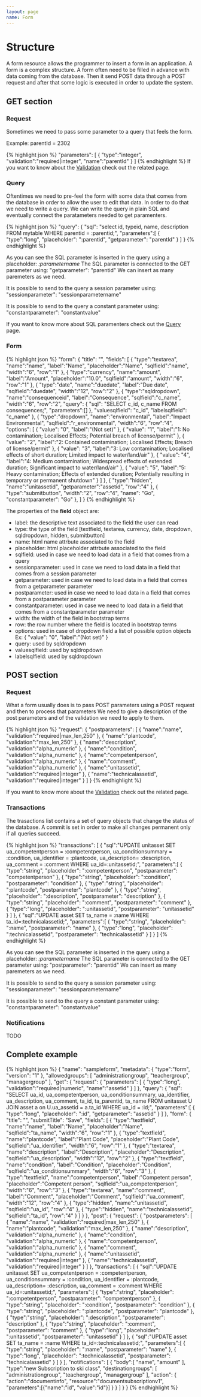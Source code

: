 ```yaml
---
layout: page
name: Form
---
```


# Structure

A form resource allows the programmer to insert a form in an application. 
A form is a complex structure. A form often need to be filled in advance with data coming from the database.
Then it send POST data through a POST request and after that some logic is executed in order to update the 
system.

## GET section 

### Request

Sometimes we need to pass some parameter to a query that feels the form.

Example: parentId = 2302

{% highlight json %}
"parameters": [
  { "type":"integer", "validation":"required|integer", "name":"parentId" }
]
{% endhighlight %}
If you want to know about the <a href="{{site.baseurl}}/docs/validation">Validation</a> check out the related page.

### Query

Oftentimes we need to pre-feel the form with some data that comes from the database in order to allow the user to edit that data.
In order to do that we need to write a query.
We can write the query in plain SQL and eventually connect the paratameters needed to get paramenters.

{% highlight json %}
"query": {
  "sql": "select id, typeid, name, description FROM mytable WHERE parentid = :parentid;",
  "parameters":[
    { "type":"long", "placeholder": ":parentid", "getparameter": "parentId" }
  ]
}
{% endhighlight %}

As you can see the SQL parameter is inserted in the query using a placeholder: *:parametername*
The SQL parameter is connected to the GET parameter using: "getparameter": "parentid"
We can insert as many paremeters as we need.

It is possible to send to the query a session parameter using: "sessionparameter": "sessionparametername"

It is possible to send to the query a constant parameter using: "constantparameter": "constantvalue"

If you want to know more about SQL paramenters check out the <a href="{{site.baseurl}}/docs/query">Query</a> page.

### Form

{% highlight json %}
"form": {
  "title": "",
  "fields": [
    { "type":"textarea", "name":"name", "label":"Name", "placeholder":"Name", "sqlfield":"name", "width":"6", "row":"1" },
    { "type":"currency", "name":"amount", "label":"Amount", "placeholder":"10.0", "sqlfield":"amount", "width":"6", "row":"1" },
    { "type":"date", "name":"duedate", "label":"Due date", "sqlfield":"duedate", "width":"12", "row":"2" },
    { "type":"sqldropdown", "name":"consequenceid", "label":"Consequence", "sqlfield":"c_name", "width":"6", "row":"2",
      "query": {
        "sql": "SELECT c_id, c_name FROM consequences;",
        "parameters":[]
      },
      "valuesqlfield": "c_id",
      "labelsqlfield": "c_name"
    },
    { "type":"dropdown", "name":"environmental", "label":"Impact Environmental", "sqlfield":"r_environmental", "width":"6", "row":"4", "options": [
      { "value": "0", "label":"(Not set)" },
      { "value": "1", "label":"1: No contamination; Localised Effects; Potential breach of license/permit" },
      { "value": "2", "label":"2: Contained contamination; Localised Effects; Breach of license/permit" },
      { "value": "3", "label":"3: Low contamination; Localised effects of short duration; Limited impact to water/land/air" },
      { "value": "4", "label":"4: Medium contamination; Widespread effects of extended duration; Significant impact to water/land/air" },
      { "value": "5", "label":"5: Heavy contamination; Effects of extended duration; Potentially resulting in temporary or permanent shutdown" }
      ]
    },
    { "type":"hidden", "name":"unitassetid", "getparameter":"assetid", "row":"4" },
	{ "type":"submitbutton", "width":"2", "row":"4", "name": "Go", "constantparameter": "Go" },
  ]
}
{% endhighlight %}

The properties of the **field** object are:

* label: the descriptive text associated to the field the user can read
* type: the type of the field [textfield, textarea, currency, date, dropdown, sqldropdown, hidden, submitbutton]
* name: html name attrbute associated to the field
* placeholder: html placeholder attrbute associated to the field
* sqlfield: used in case we need to load data in a field that comes from a query
* sessionparameter: used in case we need to load data in a field that comes from a session parameter
* getparameter: used in case we need to load data in a field that comes from a getparameter parameter
* postparameter: used in case we need to load data in a field that comes from a postparameter parameter
* constantparameter: used in case we need to load data in a field that comes from a constantparameter parameter
* width: the width of the field in bootstrap terms
* row: the row number where the field is located in bootstrap terms
* options: used in case of dropdown field a list of possible option objects Ex: { "value": "0", "label":"(Not set)" }
* query: used by sqldropdown
* valuesqlfield: used by sqldropdown
* labelsqlfield: used by sqldropdown

## POST section

### Request

What a form usually does is to pass POST parameters using a POST request and then to process that parameters
We need to give a description of the post parameters and of the validation we need to apply to them.

{% highlight json %}
"request": {
  "postparameters": [
    { "name":"name", "validation":"required|max_len,250" },
    { "name":"plantcode", "validation":"max_len,250" },
    { "name":"description", "validation":"alpha_numeric" },
    { "name":"condition", "validation":"alpha_numeric" },
    { "name":"competentperson", "validation":"alpha_numeric" },
    { "name":"comment", "validation":"alpha_numeric" },
    { "name":"unitassetid", "validation":"required|integer" },
    { "name":"technicalassetid", "validation":"required|integer" }
  ]
}
{% endhighlight %}

If you want to know more about the <a href="{{site.baseurl}}/docs/validation">Validation</a> check out the related page.

### Transactions

The trasactions list contains a set of query objects that change the status of the database.
A commit is set in order to make all changes permanent only if all queries succeed.

{% highlight json %}
"transactions": [
  {
    "sql":"UPDATE unitasset SET ua_competentperson = :competentperson, ua_conditionsummary = :condition, ua_identifier = :plantcode, ua_description= :description, ua_comment = :comment WHERE ua_id=:unitassetid;",
    "parameters":[
      { "type":"string", "placeholder": ":competentperson", "postparameter": "competentperson" },
      { "type":"string", "placeholder": ":condition", "postparameter": "condition" },
      { "type":"string", "placeholder": ":plantcode", "postparameter": "plantcode" },
      { "type":"string", "placeholder": ":description", "postparameter": "description" },
      { "type":"string", "placeholder": ":comment", "postparameter": "comment" },
      { "type":"long", "placeholder": ":unitassetid", "postparameter": "unitassetid" }
    ]
  },
  {
    "sql":"UPDATE asset SET ta_name = :name WHERE ta_id=:technicalassetid;",
    "parameters":[
      { "type":"string", "placeholder": ":name", "postparameter": "name" },
      { "type":"long", "placeholder": ":technicalassetid", "postparameter": "technicalassetid" }
    ]
  }
]
{% endhighlight %}

As you can see the SQL parameter is inserted in the query using a placeholder: *:parametername*
The SQL parameter is connected to the GET parameter using: "postparameter": "parentid"
We can insert as many paremeters as we need.

It is possible to send to the query a session parameter using: "sessionparameter": "sessionparametername"

It is possible to send to the query a constant parameter using: "constantparameter": "constantvalue"

### Notifications

TODO

## Complete example

{% highlight json %}
{
  "name": "sampleform",
  "metadata": { "type":"form", "version": "1" },
  "allowedgroups": [ "administrationgroup", "teachergroup", "managergroup" ],
  "get": {
    "request": {
      "parameters": [
        { "type":"long", "validation":"required|numeric", "name":"assetid" }
      ]
    },
    "query": {
      "sql": "SELECT ua_id, ua_competentperson, ua_conditionsummary, ua_identifier, ua_description, ua_comment, ta_id, ta_parentid, ta_name FROM unitasset U JOIN asset a on U.ua_assetid = a.ta_id WHERE ua_id = :id;",
      "parameters":[
        { "type":"long", "placeholder": ":id", "getparameter": "assetid" }
      ]
    },
    "form": {
      "title": "",
      "submitTitle": "Save",
      "fields": [
        { "type":"textfield", "name":"name", "label":"Name", "placeholder":"Name", "sqlfield":"ta_name", "width":"6", "row":"1" },
        { "type":"textfield", "name":"plantcode", "label":"Plant Code", "placeholder":"Plant Code", "sqlfield":"ua_identifier", "width":"6", "row":"1" },
        { "type":"textarea", "name":"description", "label":"Description", "placeholder":"Description", "sqlfield":"ua_description", "width":"12", "row":"2" },
        { "type":"textfield", "name":"condition", "label":"Condition", "placeholder":"Condition", "sqlfield":"ua_conditionsummary", "width":"6", "row":"3" },
        { "type":"textfield", "name":"competentperson", "label":"Competent person", "placeholder":"Competent person", "sqlfield":"ua_competentperson", "width":"6", "row":"3" },
        { "type":"textarea", "name":"comment", "label":"Comment", "placeholder":"Comment", "sqlfield":"ua_comment", "width":"12", "row":"4" },
        { "type":"hidden", "name":"unitassetid", "sqlfield":"ua_id", "row":"4" },
        { "type":"hidden", "name":"technicalassetid", "sqlfield":"ta_id", "row":"4" }
      ]
    }
  },
  "post": {
    "request": {
      "postparameters": [
        { "name":"name", "validation":"required|max_len,250" },
        { "name":"plantcode", "validation":"max_len,250" },
        { "name":"description", "validation":"alpha_numeric" },
        { "name":"condition", "validation":"alpha_numeric" },
        { "name":"competentperson", "validation":"alpha_numeric" },
        { "name":"comment", "validation":"alpha_numeric" },
        { "name":"unitassetid", "validation":"required|integer" },
        { "name":"technicalassetid", "validation":"required|integer" }
      ]
    },
    "transactions": [
      {
        "sql":"UPDATE unitasset SET ua_competentperson = :competentperson, ua_conditionsummary = :condition, ua_identifier = :plantcode, ua_description= :description, ua_comment = :comment WHERE ua_id=:unitassetid;",
        "parameters":[
          { "type":"string", "placeholder": ":competentperson", "postparameter": "competentperson" },
          { "type":"string", "placeholder": ":condition", "postparameter": "condition" },
          { "type":"string", "placeholder": ":plantcode", "postparameter": "plantcode" },
          { "type":"string", "placeholder": ":description", "postparameter": "description" },
          { "type":"string", "placeholder": ":comment", "postparameter": "comment" },
          { "type":"long", "placeholder": ":unitassetid", "postparameter": "unitassetid" }
        ]
      },
      {
        "sql":"UPDATE asset SET ta_name = :name WHERE ta_id=:technicalassetid;",
        "parameters":[
          { "type":"string", "placeholder": ":name", "postparameter": "name" },
          { "type":"long", "placeholder": ":technicalassetid", "postparameter": "technicalassetid" }
        ]
      }
    ],
    "notifications": [
      {
        "body":[ "name", "amount" ],
        "type":"new Subscription to ski class",
        "destinationgroups": [ "administrationgroup", "teachergroup", "managergroup" ],
        "action": { "action":"documentinfo", "resource":"documentsubscriptionv1", "parameters":[{"name":"id", "value":"id"}] }
      }
    ]
  }
}
{% endhighlight %}

